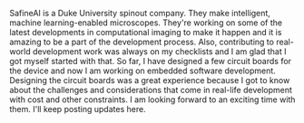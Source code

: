 SafineAI is a Duke University spinout company. They make intelligent, machine learning-enabled microscopes. They're working on some of the latest developments in computational imaging to make it happen and it is amazing to be a part of the development process. Also, contributing to real-world development work was always on my checklists and I am glad that I got myself started with that. So far, I have designed a few circuit boards for the device and now I am working on embedded software development. Designing the circuit boards was a great experience because I got to know about the challenges and considerations that come in real-life development with cost and other constraints.  I am looking forward to an exciting time with them. I'll keep posting updates here.
